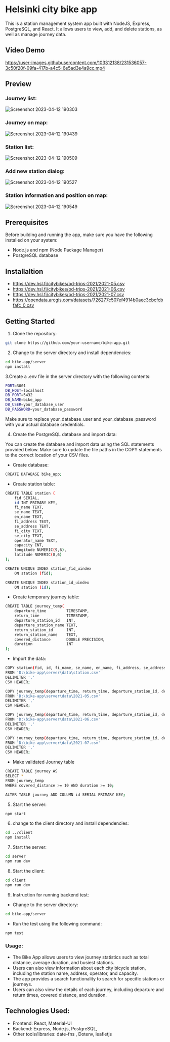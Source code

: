 # Helsinki city bike app
This is a station management system app built with NodeJS, Express, PostgreSQL, and React. It allows users to view, add, and delete stations, as well as manage journey data.

## Video Demo

https://user-images.githubusercontent.com/103312138/231536057-3c50f20f-09fa-417b-a4c5-6e5ad3e4a9cc.mp4

## Preview 

### Journey list:
![Screenshot 2023-04-12 190303](https://user-images.githubusercontent.com/103312138/231715372-0a0e6a07-8189-4050-af15-a867406804f3.png)
### Journey on map:
![Screenshot 2023-04-12 190439](https://user-images.githubusercontent.com/103312138/231715395-ceb57997-7724-4512-ba51-cec7934e1429.png)
### Station list:
![Screenshot 2023-04-12 190509](https://user-images.githubusercontent.com/103312138/231715409-715e7ebd-931f-405c-8dd7-1683780bfe4f.png)
### Add new station dialog:
![Screenshot 2023-04-12 190527](https://user-images.githubusercontent.com/103312138/231715420-cca5b28f-aedd-4cac-b569-2ed76a9b7081.png)
### Station information and position on map:
![Screenshot 2023-04-12 190549](https://user-images.githubusercontent.com/103312138/231715431-d43f558c-3851-4c54-8af4-fdcf965af952.png)

## Prerequisites
Before building and running the app, make sure you have the following installed on your system:

- Node.js and npm (Node Package Manager)
- PostgreSQL database

## Installaltion
- https://dev.hsl.fi/citybikes/od-trips-2021/2021-05.csv
- https://dev.hsl.fi/citybikes/od-trips-2021/2021-06.csv
- https://dev.hsl.fi/citybikes/od-trips-2021/2021-07.csv
- https://opendata.arcgis.com/datasets/726277c507ef4914b0aec3cbcfcbfafc_0.csv


## Getting Started

1. Clone the repository:

```bash
git clone https://github.com/your-username/bike-app.git 
```


2. Change to the server directory and install dependencies:

```bash
cd bike-app/server
npm install
```

3.Create a .env file in the server directory with the following contents:
```bash 
PORT=3001
DB_HOST=localhost
DB_PORT=5432
DB_NAME=bike_app
DB_USER=your_database_user
DB_PASSWORD=your_database_password
```
Make sure to replace your_database_user and your_database_password with your actual database credentials.

4. Create the PostgreSQL database and import data:

You can create the database and import data using the SQL statements provided below. Make sure to update the file paths in the COPY statements to the correct location of your CSV files.

- Create database:
```bash 
CREATE DATABASE bike_app;
```
- Create station table:
```bash
CREATE TABLE station (
    fid SERIAL,
    id INT PRIMARY KEY,
    fi_name TEXT,
    se_name TEXT,
    en_name TEXT,
    fi_address TEXT,
    se_address TEXT,
    fi_city TEXT,
    se_city TEXT,
    operator_name TEXT,
    capacity INT,
    longitude NUMERIC(9,6),
    latitude NUMERIC(8,6)
);

CREATE UNIQUE INDEX station_fid_uindex
    ON station (fid);

CREATE UNIQUE INDEX station_id_uindex
    ON station (id);

```
- Create temporary journey table:
```bash
CREATE TABLE journey_temp(
    departure_time         TIMESTAMP,
    return_time            TIMESTAMP,
    departure_station_id   INT,
    departure_station_name TEXT,
    return_station_id      INT,
    return_station_name    TEXT,
    covered_distance       DOUBLE PRECISION,
    duration               INT
);

```
- Import the data: 
```bash
COPY station(fid, id, fi_name, se_name, en_name, fi_address, se_address, fi_city, se_city, operator_name, capacity, longitude, latitude)
FROM 'D:\bike-app\server\data\station.csv' 
DELIMITER ',' 
CSV HEADER;

COPY journey_temp(departure_time, return_time, departure_station_id, departure_station_name, return_station_id, return_station_name, covered_distance, duration)
FROM 'D:\bike-app\server\data\2021-05.csv'
DELIMITER ','
CSV HEADER;

COPY journey_temp(departure_time, return_time, departure_station_id, departure_station_name, return_station_id, return_station_name, covered_distance, duration)
FROM 'D:\bike-app\server\data\2021-06.csv'
DELIMITER ','
CSV HEADER;

COPY journey_temp(departure_time, return_time, departure_station_id, departure_station_name, return_station_id, return_station_name, covered_distance, duration)
FROM 'D:\bike-app\server\data\2021-07.csv'
DELIMITER ','
CSV HEADER;

```

- Make validated Journey table
```bash
CREATE TABLE journey AS
SELECT *
FROM journey_temp
WHERE covered_distance >= 10 AND duration >= 10;

ALTER TABLE journey ADD COLUMN id SERIAL PRIMARY KEY;
```

5. Start the server:
```bash
npm start
```

6. change to the client directory and install dependencies:
```bash
cd ../client
npm install
```

7. Start the server:
```bash
cd server
npm run dev
```

8. Start the client:
```bash
cd client
npm run dev
```

9. Instruction for running backend test:
- Change to the server directory:
```bash 
cd bike-app/server
 ```
 
- Run the test using the following command: 
```bash
npm test
```

### Usage:

- The Bike App allows users to view journey statistics such as total distance, average duration, and busiest stations.
- Users can also view information about each city bicycle station, including the station name, address, operator, and capacity.
- The app provides a search functionality to search for specific stations or journeys.
- Users can also view the details of each journey, including departure and return times, covered distance, and duration.

## Technologies Used:

- Frontend: React, Material-UI
- Backend: Express, Node.js, PostgreSQL, 
- Other tools/libraries: date-fns , Dotenv, leafletjs
